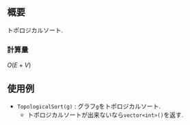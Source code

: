 ## 概要

トポロジカルソート.

### 計算量

$O(E + V)$

## 使用例

* `TopologicalSort(g)` : グラフ`g`をトポロジカルソート.
  * トポロジカルソートが出来ないなら`vector<int>()`を返す.
